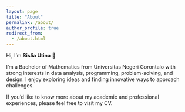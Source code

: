 ```yaml
---
layout: page
title: "About"
permalink: /about/
author_profile: true
redirect_from:
  - /about.html
---
```



Hi, I’m **Sislia Utina** 👋

I’m a Bachelor of Mathematics from Universitas Negeri Gorontalo with strong interests in data analysis, programming, problem-solving, and design. I enjoy exploring ideas and finding innovative ways to approach challenges.  

If you’d like to know more about my academic and professional experiences, please feel free to visit my CV. 
